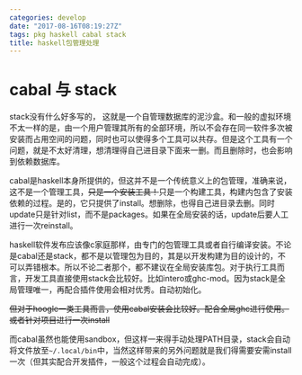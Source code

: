 ```yaml
---
categories: develop
date: "2017-08-16T08:19:27Z"
tags: pkg haskell cabal stack
title: haskell包管理处理
---
```


<!--more-->
# cabal 与 stack

stack没有什么好多写的， 这就是一个自管理数据库的泥沙盒。和一般的虚拟环境不太一样的是，由一个用户管理其所有的全部环境，所以不会存在同一软件多次被安装而占用空间的问题，同时也可以使得多个工具可以共存。但是这个工具有一个问题，就是不太好清理，想清理得自己进目录下面来一删。而且删除时，也会影响到依赖数据库。

cabal是haskell本身所提供的，但这并不是一个传统意义上的包管理，准确来说，这不是一个管理工具，~~只是一个安装工具！~~只是一个构建工具，构建内包含了安装依赖的过程。是的，它只提供了install。想删除，也得自己进目录去删。同时update只是针对list，而不是packages。如果在全局安装的话，update后要人工进行一次reinstall。

haskell软件发布应该像c家庭那样，由专门的包管理工具或者自行编译安装。不论是cabal还是stack，都不是以管理包为目的，其是以开发构建为目的设计的，不可以弄错根本。所以不论二者那个，都不建议在全局安装库包。对于执行工具而言，开发工具直接使用stack会比较好。比如intero或ghc-mod。因为stack是全局管理唯一，再配合插件使用会相对优秀。自动初始化。

~~但对于hoogle一类工具而言，使用cabal安装会比较好。配合全局ghc进行使用。或者针对项目进行一次install~~

而cabal虽然也能使用sandbox，但这样一来得手动处理PATH目录，stack会自动将文件放至`~/.local/bin`中，当然这样带来的另外问题就是我们得需要安需install一次（但其实配合开发插件，一般这个过程会自动完成）。


